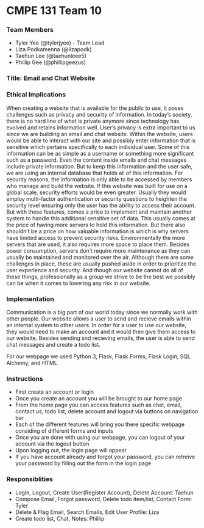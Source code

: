 # CMPE 131 Team 10 
### Team Members
- Tyler Yee (@tylerjyee) - Team Lead
- Liza Podkamenna (@lizapodk)
- Taehun Lee (@taehunleee5)
- Phillip Gee (@phillipgeezus)

### Title: Email and Chat Website

### Ethical Implications
When creating a website that is available for the public to use, it poses challenges such as privacy and security of information. In today’s society, there is no hard line of what is private anymore since technology has evolved and retains information well. User’s privacy is extra important to us since we are building an email and chat website. Within the website, users would be able to interact with our site and possibly enter information that is sensitive which pertains specifically to each individual user. Some of this information can be as simple as a username or something more significant such as a password. Even the content inside emails and chat messages include private information. But to keep this information and the user safe, we are using an internal database that holds all of this information. For security reasons, the information is only able to be accessed by members who manage and build the website. If this website was built for use on a global scale, security efforts would be even greater. Usually they would employ multi-factor authentication or security questions to heighten the security level ensuring only the user has the ability to access their account. But with these features, comes a price to implement and maintain another system to handle this additional sensitive set of data. This usually comes at the price of having more servers to hold this information. But there also shouldn’t be a price on how valuable information is which is why servers have limited access to prevent security risks. Environmentally the more servers that are used, it also requires more space to place them. Besides power consumption, servers don’t require more maintenance as they can usually be maintained and monitored over the air. Although there are some challenges in place, these are usually pushed aside in order to prioritize the user experience and security. And though our website cannot do all of these things, professionally as a group we strive to be the best we possibly can be when it comes to lowering any risk in our website.

### Implementation
Communication is a big part of our world today since we normally work with other people. Our website allows a user to send and recieve emails within an internal system to other users. In order for a user to use our website, they would need to make an account and it would then give them access to our website. Besides sending snd recieving emails, the user is able to send chat messages and create a todo list.

For our webpage we used Python 3, Flask, Flask Forms, Flask Login, SQL Alchemy, and HTML

### Instructions
- First create an account or login
- Once you create an account you will be brought to our home page
- From the home page you can access features such as chat, email, contact us, todo list, delete account and logout via buttons on navigation bar
- Each of the different features will bring you there specific webpage considing of different forms and inputs
- Once you are done with using our webpage, you can logout of your account via the logout button
- Upon logging out, the login page will appear
- If you have account already and forgot your password, you can retreive your password by filling out the form in the login page

### Responsiblities
- Login, Logout, Create User(Register Account), Delete Account: Taehun
- Compose Email, Forgot password, Delete todo item/list, Contact Form: Tyler
- Delete & Flag Email, Search Emails, Edit User Profile: Liza
- Create todo list, Chat, Notes: Phillip
